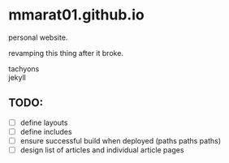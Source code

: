 # mmarat01.github.io
personal website.  

revamping this thing after it broke.

tachyons  
jekyll  

## TODO:  
- [ ] define layouts  
- [ ] define includes  
- [ ] ensure successful build when deployed (paths paths paths)  
- [ ] design list of articles and individual article pages

